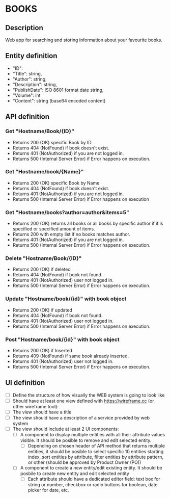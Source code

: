 # BOOKS


## Description
Web app for searching and storing information about your favourite books.

## Entity definition
    
- "ID":
- "Title": string,
- "Author": string,
- "Description": string,
- "PublishDate": ISO 8601 format date string,
- "Volume": int
- "Content": string (base64 encoded content)

## API definition
### Get "Hostname/Book/{ID}"

- Returns 200 (OK) specific Book by ID
- Returns 404 (NotFound) if book doesn't exist.
- Returns 401 (NotAuthorized) if you are not logged in.
- Returns 500 (Internal Server Error) if Error happens on execution.

### Get "Hostname/book/{Name}"

- Returns 200 (OK) specific Book by Name
- Returns 404 (NotFound) if book doesn't exist.
- Returns 401 (NotAuthorized) if you are not logged in.
- Returns 500 (Internal Server Error) if Error happens on execution

### Get "Hostname/books?author=author&items=5"

- Returns 200 (OK) returns all books or all books by specific author if it is specified or specified amount of items.
- Returns 200 with empty list if no books matches author.
- Returns 401 (NotAuthorized) if you are not logged in.
- Returns 500 (Internal Server Error) if Error happens on execution.

### Delete "Hostname/Book/{ID}"

- Returns 200 (OK) if deleted
- Returns 404 (NotFound) if book not found.
- Returns 401 (NotAuthorized) user not logged in.
- Returns 500 (Internal Server Error) if Error happens on execution.


### Update "Hostname/book/{id}" with book object

- Returns 200 (OK) if updated
- Returns 404 (NotFound) if book not found.
- Returns 401 (NotAuthorized) user not logged in.
- Returns 500 (Internal Server Error) if Error happens on execution.

### Post "Hostname/book/{id}" with book object

- Returns 200 (OK) if Inserted
- Returns 409 (NotFound) if same book already inserted.
- Returns 401 (NotAuthorized) user not logged in.
- Returns 500 (Internal Server Error) if Error happens on execution.

## UI definition
- [ ] Define the structure of how visually the WEB system is going to look like
- [ ] Should have at least one view defined with https://wireframe.cc (or other wireframe tool):
- [ ] The view should have a title
- [ ] The view should have a description of a service provided by web system
- [ ] The view should include at least 2 UI components:
    - [ ] A component to display multiple entities with all their attribute values visible. It should be posible to remove and edit selected entity.
        - [ ] Depending on chosen header of API method that returns multiple entities, it should be posible to select specific 10 entities starting index, sort entities by attribute, filter entities by attribute pattern, or other (should be approved by Product Owner (PO))
    - [ ] A component to create a new entity/edit existing entity. It should be posbile to create new entity and edit selected entity
        - [ ] Each attribute should have a dedicated editor field: text box for string or number, checkbox or radio buttons for boolean, date picker for date, etc.
